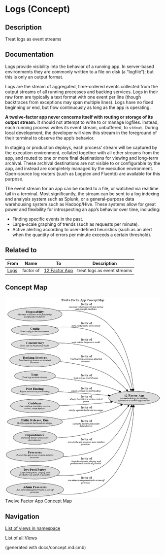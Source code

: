 # Logs (Concept)
## Description
Treat logs as event streams

## Documentation
Logs provide visibility into the behavior of a running app. In server-based
environments they are commonly written to a file on disk (a “logfile”); but this is only
an output format.

Logs are the stream of aggregated, time-ordered events collected from the output streams
of all running processes and backing services. Logs in their raw form are typically a text
format with one event per line (though backtraces from exceptions may span multiple lines).
Logs have no fixed beginning or end, but flow continuously as long as the app is operating.

**A twelve-factor app never concerns itself with routing or storage of its output stream.**
It should not attempt to write to or manage logfiles. Instead, each running process writes
its event stream, unbuffered, to `stdout`. During local development, the developer will view
this stream in the foreground of their terminal to observe the app’s behavior.

In staging or production deploys, each process’ stream will be captured by the execution
environment, collated together with all other streams from the app, and routed to one or
more final destinations for viewing and long-term archival. These archival destinations are
not visible to or configurable by the app, and instead are completely managed by the
execution environment. Open-source log routers (such as Logplex and Fluentd) are available
for this purpose.

The event stream for an app can be routed to a file, or watched via realtime tail in a
terminal. Most significantly, the stream can be sent to a log indexing and analysis system
such as Splunk, or a general-purpose data warehousing system such as Hadoop/Hive. These
systems allow for great power and flexibility for introspecting an app’s behavior over time,
including:

* Finding specific events in the past.
* Large-scale graphing of trends (such as requests per minute).
* Active alerting according to user-defined heuristics (such as an alert when the quantity
  of errors per minute exceeds a certain threshold).

## Related to
| From | Name | To | Description |
|---|---|---|---|
| [Logs](../../software-development/twelve-factor-app/logs.md) | factor of | [12 Factor App](../../software-development/twelve-factor-app/twelve-factor-app.md) | treat logs as event streams |

## Concept Map
![Twelve Factor App Concept Map](../../software-development/twelve-factor-app/concept-view.png)
[Twelve Factor App Concept Map](../../software-development/twelve-factor-app/concept-view.md)


## Navigation
[List of views in namespace](./views-in-namespace.md)

[List of all Views](../../views.md)

(generated with docs/concept.md.cmb)
